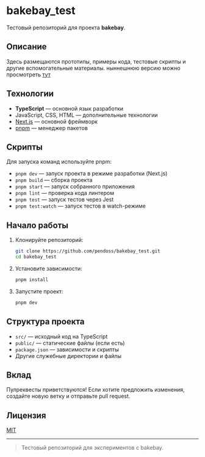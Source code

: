 # bakebay_test

Тестовый репозиторий для проекта **bakebay**.

## Описание

Здесь размещаются прототипы, примеры кода, тестовые скрипты и другие вспомогательные материалы.
ныннешнюю версию можно просмотреть [тут](https://bakebay.larek.tech/)
## Технологии

- **TypeScript** — основной язык разработки
- JavaScript, CSS, HTML — дополнительные технологии
- [Next.js](https://nextjs.org/) — основной фреймворк
- [pnpm](https://pnpm.io/) — менеджер пакетов

## Скрипты

Для запуска команд используйте pnpm:

- `pnpm dev` — запуск проекта в режиме разработки (Next.js)
- `pnpm build` — сборка проекта
- `pnpm start` — запуск собранного приложения
- `pnpm lint` — проверка кода линтером
- `pnpm test` — запуск тестов через Jest
- `pnpm test:watch` — запуск тестов в watch-режиме

## Начало работы

1. Клонируйте репозиторий:
   ```bash
   git clone https://github.com/pendoss/bakebay_test.git
   cd bakebay_test
   ```
2. Установите зависимости:
   ```bash
   pnpm install
   ```
3. Запустите проект:
   ```bash
   pnpm dev
   ```

## Структура проекта

- `src/` — исходный код на TypeScript
- `public/` — статические файлы (если есть)
- `package.json` — зависимости и скрипты
- Другие служебные директории и файлы

## Вклад

Пулреквесты приветствуются! Если хотите предложить изменения, создайте новую ветку и отправьте pull request.

## Лицензия

[MIT](LICENSE)

---

> Тестовый репозиторий для экспериментов с bakebay.
